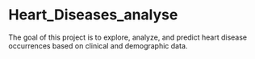 # Heart_Diseases_analyse
The goal of this project is to explore, analyze, and predict heart disease occurrences based on clinical and demographic data.
